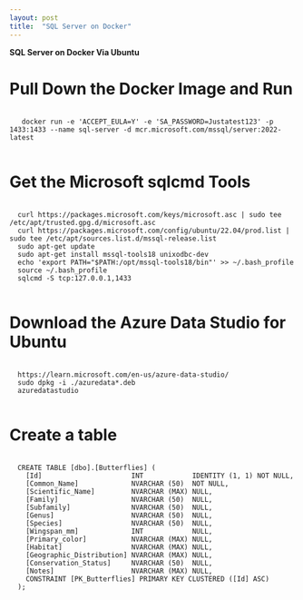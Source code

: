 ```yaml
---
layout: post
title:  "SQL Server on Docker"
---
```

**SQL Server on Docker Via Ubuntu**

<h1>Pull Down the Docker Image and Run</h1>
<pre>
  <code>
   docker run -e 'ACCEPT_EULA=Y' -e 'SA_PASSWORD=Justatest123' -p 1433:1433 --name sql-server -d mcr.microsoft.com/mssql/server:2022-latest
  </code>
</pre>
<h1>Get the Microsoft sqlcmd Tools</h1>
<pre>
  <code>
  curl https://packages.microsoft.com/keys/microsoft.asc | sudo tee /etc/apt/trusted.gpg.d/microsoft.asc
  curl https://packages.microsoft.com/config/ubuntu/22.04/prod.list | sudo tee /etc/apt/sources.list.d/mssql-release.list
  sudo apt-get update
  sudo apt-get install mssql-tools18 unixodbc-dev
  echo 'export PATH="$PATH:/opt/mssql-tools18/bin"' >> ~/.bash_profile
  source ~/.bash_profile
  sqlcmd -S tcp:127.0.0.1,1433
  </code>
</pre>
<h1>Download the Azure Data Studio for Ubuntu</h1>
<pre>
  <code>
  https://learn.microsoft.com/en-us/azure-data-studio/
  sudo dpkg -i ./azuredata*.deb
  azuredatastudio
  </code>
</pre>
<h1>Create a table</h1>
<pre>
  <code>
  CREATE TABLE [dbo].[Butterflies] (
    [Id]                      INT            IDENTITY (1, 1) NOT NULL,
    [Common_Name]             NVARCHAR (50)  NOT NULL,
    [Scientific_Name]         NVARCHAR (MAX) NULL,
    [Family]                  NVARCHAR (50)  NULL,
    [Subfamily]               NVARCHAR (50)  NULL,
    [Genus]                   NVARCHAR (50)  NULL,
    [Species]                 NVARCHAR (50)  NULL,
    [Wingspan_mm]             INT            NULL,
    [Primary_color]           NVARCHAR (MAX) NULL,
    [Habitat]                 NVARCHAR (MAX) NULL,
    [Geographic_Distribution] NVARCHAR (MAX) NULL,
    [Conservation_Status]     NVARCHAR (50)  NULL,
    [Notes]                   NVARCHAR (MAX) NULL,
    CONSTRAINT [PK_Butterflies] PRIMARY KEY CLUSTERED ([Id] ASC)
  );
  </code>
</pre>
<img src="{{ site.url }}{{ site.baseurl }}/assets/image-5.png" alt="">